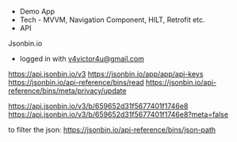 - Demo App
- Tech - MVVM, Navigation Component, HILT, Retrofit etc.
- API

Jsonbin.io
- logged in with v4victor4u@gmail.com



https://api.jsonbin.io/v3
https://jsonbin.io/app/app/api-keys
https://jsonbin.io/api-reference/bins/read
https://jsonbin.io/api-reference/bins/meta/privacy/update


https://api.jsonbin.io/v3/b/659652d31f5677401f1746e8
https://api.jsonbin.io/v3/b/659652d31f5677401f1746e8?meta=false

to filter the json:
https://jsonbin.io/api-reference/bins/json-path